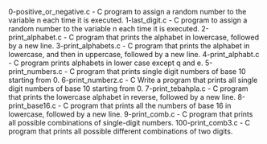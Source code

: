 0-positive_or_negative.c - C program to assign a random number to the variable n each time it is executed.
1-last_digit.c - C program to assign a random number to the variable n each time it is executed.
2-print_alphabet.c - C program that prints the alphabet in lowercase, followed by a new line.
3-print_alphabets.c - C program that prints the alphabet in lowercase, and then in uppercase, followed by a new line.
4-print_alphabt.c - C program prints alphabets in lower case except q and e.
5-print_numbers.c - C program that prints single digit numbers of base 10 starting from 0.
6-print_numberz.c - C Write a program that prints all single digit numbers of base 10 starting from 0.
7-print_tebahpla.c - C program that prints the lowercase alphabet in reverse, followed by a new line.
8-print_base16.c - C program that prints all the numbers of base 16 in lowercase, followed by a new line.
9-print_comb.c - C program that prints all possible combinations of single-digit numbers.
100-print_comb3.c - C program that prints all possible different combinations of two digits.
